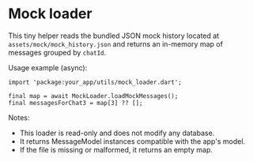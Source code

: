 Mock loader
===========

This tiny helper reads the bundled JSON mock history located at
`assets/mock/mock_history.json` and returns an in-memory map of
messages grouped by `chatId`.

Usage example (async):

```
import 'package:your_app/utils/mock_loader.dart';

final map = await MockLoader.loadMockMessages();
final messagesForChat3 = map[3] ?? [];
```

Notes:
- This loader is read-only and does not modify any database.
- It returns MessageModel instances compatible with the app's model.
- If the file is missing or malformed, it returns an empty map.
